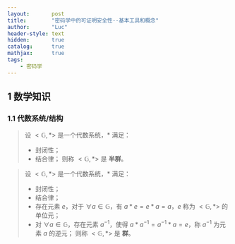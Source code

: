 ```yaml
---
layout:       post
title:        "密码学中的可证明安全性--基本工具和概念"
author:       "Luc"
header-style: text
hidden:       true
catalog:      true
mathjax:      true
tags:
    - 密码学
---
```


## 1 数学知识

### 1.1 代数系统/结构

> 设 $<\mathbb{G}, *>$ 是一个代数系统，$*$ 满足：
>   - 封闭性；
>   - 结合律；
> 则称 $<\mathbb{G}, *>$ 是 **半群**。

> 设 $<\mathbb{G}, *>$ 是一个代数系统，$*$ 满足：
>   - 封闭性；
>   - 结合律；
>   - 存在元素 $e$，对于 $\forall a \in \mathbb{G}$，有 $a * e = e * a = a$，$e$ 称为 $<\mathbb{G}, *>$ 的单位元；
>   - 对 $\forall a \in \mathbb{G}$，存在元素 $a^{-1}$，使得 $a * a^{-1} = a^{-1} * a = e$，称 $a^{-1}$ 为元素 $a$ 的逆元；
> 则称 $<\mathbb{G}, *>$ 是 **群**。